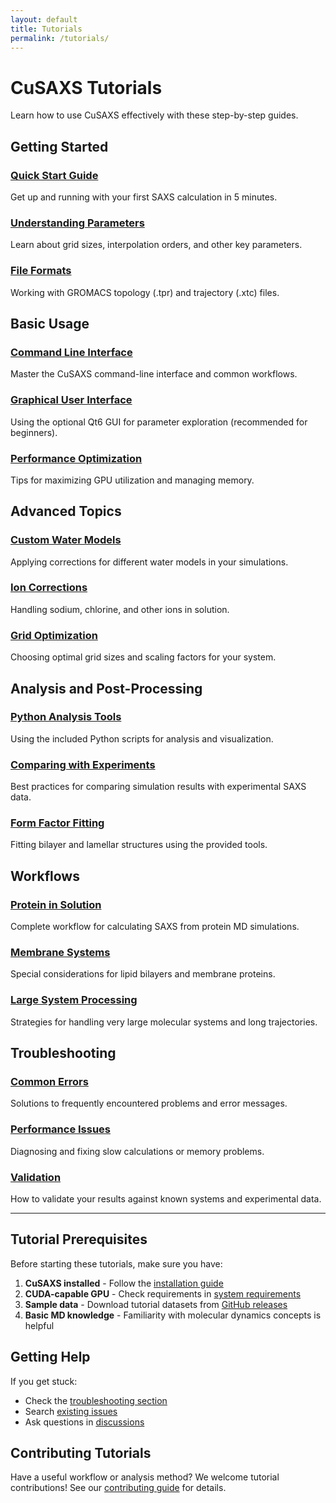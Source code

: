 ```yaml
---
layout: default
title: Tutorials
permalink: /tutorials/
---
```


# CuSAXS Tutorials

Learn how to use CuSAXS effectively with these step-by-step guides.

## Getting Started

### [Quick Start Guide](/tutorials/quick-start/)
Get up and running with your first SAXS calculation in 5 minutes.

### [Understanding Parameters](/tutorials/parameters/) 
Learn about grid sizes, interpolation orders, and other key parameters.

### [File Formats](/tutorials/file-formats/)
Working with GROMACS topology (.tpr) and trajectory (.xtc) files.

## Basic Usage

### [Command Line Interface](/tutorials/command-line/)
Master the CuSAXS command-line interface and common workflows.

### [Graphical User Interface](/tutorials/gui-tutorial/)
Using the optional Qt6 GUI for parameter exploration (recommended for beginners).

### [Performance Optimization](/tutorials/performance/)
Tips for maximizing GPU utilization and managing memory.

## Advanced Topics

### [Custom Water Models](/tutorials/water-models/)
Applying corrections for different water models in your simulations.

### [Ion Corrections](/tutorials/ion-corrections/)
Handling sodium, chlorine, and other ions in solution.

### [Grid Optimization](/tutorials/grid-optimization/)
Choosing optimal grid sizes and scaling factors for your system.

## Analysis and Post-Processing

### [Python Analysis Tools](/tutorials/python-analysis/)
Using the included Python scripts for analysis and visualization.

### [Comparing with Experiments](/tutorials/experimental-comparison/)
Best practices for comparing simulation results with experimental SAXS data.

### [Form Factor Fitting](/tutorials/form-factor-fitting/)
Fitting bilayer and lamellar structures using the provided tools.

## Workflows

### [Protein in Solution](/tutorials/protein-workflow/)
Complete workflow for calculating SAXS from protein MD simulations.

### [Membrane Systems](/tutorials/membrane-workflow/)
Special considerations for lipid bilayers and membrane proteins.

### [Large System Processing](/tutorials/large-systems/)
Strategies for handling very large molecular systems and long trajectories.

## Troubleshooting

### [Common Errors](/tutorials/troubleshooting/)
Solutions to frequently encountered problems and error messages.

### [Performance Issues](/tutorials/performance-troubleshooting/)
Diagnosing and fixing slow calculations or memory problems.

### [Validation](/tutorials/validation/)
How to validate your results against known systems and experimental data.

---

## Tutorial Prerequisites

Before starting these tutorials, make sure you have:

1. **CuSAXS installed** - Follow the [installation guide](../about.html#installation)
2. **CUDA-capable GPU** - Check requirements in [system requirements](../about.html#system-requirements)  
3. **Sample data** - Download tutorial datasets from [GitHub releases](https://github.com/your-username/CuSAXS/releases)
4. **Basic MD knowledge** - Familiarity with molecular dynamics concepts is helpful

## Getting Help

If you get stuck:
- Check the [troubleshooting section](troubleshooting.html)
- Search [existing issues](https://github.com/your-username/CuSAXS/issues)
- Ask questions in [discussions](https://github.com/your-username/CuSAXS/discussions)

## Contributing Tutorials

Have a useful workflow or analysis method? We welcome tutorial contributions! See our [contributing guide](../about.html#contributing) for details.